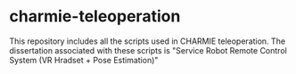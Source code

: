 # charmie-teleoperation
This repository includes all the scripts used in CHARMIE teleoperation. The dissertation associated with these scripts is "Service Robot Remote Control System (VR Hradset + Pose Estimation)"
